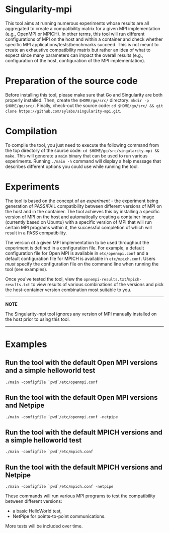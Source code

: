 # Singularity-mpi

This tool aims at running numerous experiments whose results are all aggregated to create a compatibility matrix for a given MPI implementation (e.g., OpenMPI or 
MPICH). In other terms, this tool will run different configurations of MPI on the host and within a container and check whether specific MPI applications/tests/benchmarks
succeed. This is not meant to create an exhaustive compatibility matrix but rather an idea of what to expect since many parameters can impact the overall 
results (e.g., configuration of the host, configuration of the MPI implementation).

# Preparation of the source code

Before installing this tool, please make sure that Go and Singularity are both properly installed.
Then, create the `$HOME/go/src/` directory: `mkdir -p $HOME/go/src/`.
Finally, check-out the source code: `cd $HOME/go/src/ && git clone https://github.com/sylabs/singularity-mpi.git`.

# Compilation

To compile the tool, you just need to execute the following command from the top directory of the source code: `cd $HOME/go/src/singularity-mpi && make`.
This will generate a `main` binary that can be used to run various experiments. Running `./main -h` command will display a help message that describes 
different options you could use while running the tool. 

# Experiments

The tool is based on the concept of an *experiment* - the experiment being generation of PASS/FAIL compatibility between different versions of MPI on the 
host and in the container. The tool achieves this by installing a specific version of MPI on the host and automatically creating a container image (currently
based on Ubuntu) with a specific version of MPI that will run certain MPI programs within it, the successful completion of which will result in a PASS 
compatibility. 

The version of a given MPI implementation to be used throughout the experiment is defined in a configuration file. For example, a default
configuration file for Open MPI is available in `etc/openmpi.conf` and a default configuration file for MPICH is available in `etc/mpich.conf`. Users *must* 
specify the configuration file on the command line when running the tool (see examples). 

Once you've tested the tool, view the ``opnempi-results.txt``/``mpich-results.txt`` to view results of various combinations of the versions and pick the 
host-container version combination most suitable to you.

---
**NOTE**

   The Singularity-mpi tool ignores any version of MPI manually installed on the host prior to using this tool. 

---

# Examples

## Run the tool with the default Open MPI versions and a simple helloworld test

``./main -configfile `pwd`/etc/openmpi.conf``

## Run the tool with the default Open MPI versions and Netpipe

``./main -configfile `pwd`/etc/openmpi.conf -netpipe``

## Run the tool with the default MPICH versions and a simple helloworld test

``./main -configfile `pwd`/etc/mpich.conf``

## Run the tool with the default MPICH versions and Netpipe

``./main -configfile `pwd`/etc/mpich.conf -netpipe``

These commands will run various MPI programs to test the compatibility between different versions:
- a basic HelloWorld test,
- NetPipe for points-to-point communications.

More tests will 
be included over time.

